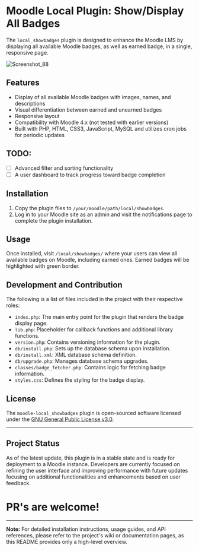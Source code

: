 # Moodle Local Plugin: Show/Display All Badges

The `local_showbadges` plugin is designed to enhance the Moodle LMS by displaying all available Moodle badges, as well as earned badge, in a single, responsive page.

![Screenshot_88](https://github.com/Buda9/moodle-local_showbadges/assets/1422662/9e2ed732-62cf-4979-8d94-f33eda61bfd3)

## Features

- Display of all available Moodle badges with images, names, and descriptions
- Visual differentiation between earned and unearned badges
- Responsive layout
- Compatibility with Moodle 4.x (not tested with earlier versions)
- Built with PHP, HTML, CSS3, JavaScript, MySQL and utilizes cron jobs for periodic updates

## TODO:
- [ ] Advanced filter and sorting functionality
- [ ] A user dashboard to track progress toward badge completion

## Installation

1. Copy the plugin files to `/your/moodle/path/local/showbadges`.
2. Log in to your Moodle site as an admin and visit the notifications page to complete the plugin installation.

## Usage

Once installed, visit `/local/showbadges/` where your users can view all available badges on Moodle, including earned ones. Earned badges will be highlighted with green border.

## Development and Contribution

The following is a list of files included in the project with their respective roles:

- `index.php`: The main entry point for the plugin that renders the badge display page.
- `lib.php`: Placeholder for callback functions and additional library functions.
- `version.php`: Contains versioning information for the plugin.
- `db/install.php`: Sets up the database schema upon installation.
- `db/install.xml`: XML database schema definition.
- `db/upgrade.php`: Manages database schema upgrades.
- `classes/badge_fetcher.php`: Contains logic for fetching badge information.
- `styles.css`: Defines the styling for the badge display.

## License

The `moodle-local_showbadges` plugin is open-sourced software licensed under the [GNU General Public License v3.0](https://www.gnu.org/licenses/gpl-3.0.html).

---

## Project Status
As of the latest update, this plugin is in a stable state and is ready for deployment to a Moodle instance. Developers are currently focused on refining the user interface and improving performance with future updates focusing on additional functionalities and enhancements based on user feedback.

# PR's are welcome!

---

**Note:** For detailed installation instructions, usage guides, and API references, please refer to the project's wiki or documentation pages, as this README provides only a high-level overview.
